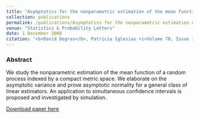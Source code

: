 ```yaml
---
title: "Asymptotics for the nonparametric estimation of the mean function of a random process"
collection: publications
permalink: /publications/Asymptotics for the nonparametric estimation of the mean function of a random process
venue: "Statistics & Probability Letters"
date: 1 December 2008
citation: '<b>David Degras</b>, Patricia Iglesias <i>Volume 78, Issue 17, 1 December 2008, Pages 2976-2980</i>.'
---
```


### Abstract
We study the nonparametric estimation of the mean function of a random process indexed by a compact metric space. We elaborate on the asymptotic variance and prove asymptotic normality for a general class of linear estimators. An application to simultaneous confidence intervals is proposed and investigated by simulation.


[Download paper here](https://www.sciencedirect.com/science/article/abs/pii/S0167715208002526)
